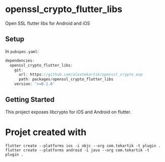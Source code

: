 # openssl_crypto_flutter_libs

Open SSL flutter libs for Android and iOS

## Setup

In `pubspec.yaml`:

```dart
dependencies:
  openssl_crypto_flutter_libs:
    git:
      url: https://github.com/alextekartik/openssl_crypto_exp
      path: packages/openssl_crypto_flutter_libs
    version: '>=0.1.0'
```

## Getting Started

This project exposes libcrypto for iOS and Android on flutter.

# Projet created with

```
flutter create --platforms ios -i objc --org com.tekartik -t plugin .
flutter create --platforms android -i java --org com.tekartik -t plugin .
```
